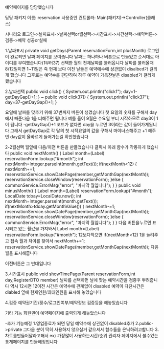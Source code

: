 
예약페이지를 담당했습니다

담당 패키지 이름: reservation
사용중인 컨트롤러: Main(패키지)->Controller(클래스)

시나리오
로그인->날짜표시->날짜선택or월선택->시간표시->시간선택->예약버튼->검증->예약 성공or실패

1.날짜표시
private void getDays(Parent reservationForm,int plusMonth)
로그인이 완료되면 날짜 페이지를 보여줍니다
날짜는 하나하나 버튼으로 만들었고 
순서대로 아이디를 부여했습니다(1부터37)
선택한 월의 전체날짜를 불러옵니다
날짜를 불러올때 8/12일이면 1~11일은 즉 현재 보다 이전 날들은
예약에수에 상관없이 disalbed가 걸리게 했습니다
그후로는 예약수를 판단하여 하루 예약이 가득찬날은
disabled가 걸리게 했습니다

2.날짜선택
public void click() {
		System.out.println("click1");
		day=1-getDayGap()+1;
}
~
public void click37() {
		System.out.println("click37");
		day=37-getDayGap()+1;
}

요일에 날짜를 맞추기 위해 37번까지 버튼이 생겼습니다
첫 요일의 숫자를 구해서 day에서 빼준다음 1을 더해주면 됩니다
예를 들어 9월은 수요일 부터 시작하므로 day3이 1이 됩니다 
-getDayGap()+1 코드가 없다면 day을 누르면 3이라는 값이 들어가게됩니다
그래서 getDayGap로 각 달의 첫 시작요일의 값을 구해서 마이너스해주고 +1 해주면
day값이 올바르게 들어가는걸 확인했습니다

2-2월선택
월옆에 다음/이전 버튼을 만들었습니다
클릭시 아래 함수가 작동하게 했습니다
public void nextMonth() {
		Label month=(Label) reservationForm.lookup("#month");
		int nextMonth=Integer.parseInt(month.getText());
		if(nextMonth<12) {
			nextMonth+=1;
			reservationService.showDatePage(member,getMonthGap(nextMonth));
			reservationService.closeWindow(reservationForm);
		}else {
			commonService.ErrorMsg("error", "마지막 월입니다");
		}
	}
	public void minusMonth() {
		Label month=(Label) reservationForm.lookup("#month");
		LocalDate tdoay=LocalDate.now();
		int nextMonth=Integer.parseInt(month.getText());
		if(nextMonth>tdoay.getMonthValue()) {
			nextMonth-=1;
			reservationService.showDatePage(member,getMonthGap(nextMonth));
			reservationService.closeWindow(reservationForm);
		}else {
			commonService.ErrorMsg("error", "마지막 월입니다");
		}
}
다음 버튼을누르면
표시되고 있는 월값을 가져와서
Label month=(Label) reservationForm.lookup("#month");
12보다작으면
if(nextMonth<12) 
1을 늘려주고
접속 월과 차이를 찾아서
nextMonth+=1;
reservationService.showDatePage(member,getMonthGap(nextMonth));
다음 월을 표시해줍니다 

이전버튼은 그 반대입니다

3.시간표시
public void showTimePage(Parent reservationForm,int day,RegisterDTO member)
날짜를 선택하면
날에 맞는 예약시간을 검증후 뿌려줍니다
역시 12시면 12이전 시간은 예약수에 관계없이 disabled
예약이 다찬시간은 diabled
옆에 현재인원/최대인원을 표시해 놓았습니다

4.검증
예약권기간/횟수/로그인여부/예약정보 검증등을 해놓았습니다

기타 기능
회원권이 예약페이지에 출력되게 해놓았습니다

-추가 기능예정
1.영업종료가 되면
당일 예약수에 상관없이 disabled추가 
2.public->private
그다음 분이 딱히 사용하지 않으실거 같으셔서
함수들을 은닉하려고합니다
3.차트를만들어달라고해서
ex) 가장많이 사용하는시간/순위
관리자 페이지에서 볼수있는 통계페이지를 만들에정입니다


